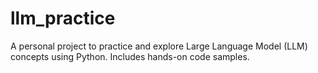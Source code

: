 # llm_practice
A personal project to practice and explore Large Language Model (LLM) concepts using Python. Includes hands-on code samples.
